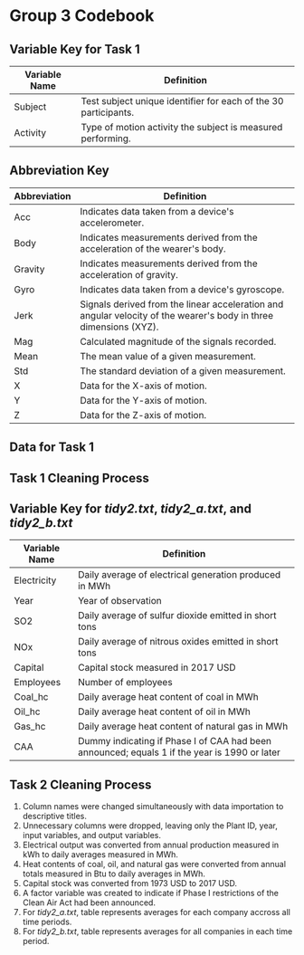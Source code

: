 # Group 3 Codebook

## Variable Key for Task 1
Variable Name | Definition
------------- | ----------
Subject | Test subject unique identifier for each of the 30 participants.
Activity | Type of motion activity the subject is measured performing.

## Abbreviation Key
Abbreviation | Definition
------------- | ----------
Acc | Indicates data taken from a device's accelerometer.
Body | Indicates measurements derived from the acceleration of the wearer's body.
Gravity | Indicates measurements derived from the acceleration of gravity.
Gyro | Indicates data taken from a device's gyroscope.
Jerk | Signals derived from the linear acceleration and angular velocity of the wearer's body in three dimensions (XYZ).
Mag | Calculated magnitude of the signals recorded.
Mean | The mean value of a given measurement.
Std | The standard deviation of a given measurement.
X | Data for the X-axis of motion.
Y | Data for the Y-axis of motion.
Z | Data for the Z-axis of motion.


## Data for Task 1

## Task 1 Cleaning Process

## Variable Key for *tidy2.txt*, *tidy2_a.txt*, and *tidy2_b.txt*

Variable Name | Definition
------------- | ----------
Electricity | Daily average of electrical generation produced in MWh
Year| Year of observation
SO2 | Daily average of sulfur dioxide emitted in short tons
NOx | Daily average of nitrous oxides emitted in short tons
Capital | Capital stock measured in 2017 USD
Employees | Number of employees 
Coal_hc | Daily average heat content of coal in MWh
Oil_hc | Daily average heat content of oil in MWh
Gas_hc | Daily average heat content of natural gas in MWh
CAA | Dummy indicating if Phase I of CAA had been announced; equals 1 if the year is 1990 or later

## Task 2 Cleaning Process
1. Column names were changed simultaneously with data importation to descriptive titles.
2. Unnecessary columns were dropped, leaving only the Plant ID, year, input variables, and output variables.
3. Electrical output was converted from annual production measured in kWh to daily averages measured in MWh.
4. Heat contents of coal, oil, and natural gas were converted from annual totals measured in Btu to daily averages in MWh.
5. Capital stock was converted from 1973 USD to 2017 USD.
6. A factor variable was created to indicate if Phase I restrictions of the Clean Air Act had been announced.
7. For *tidy2_a.txt*, table represents averages for each company accross all time periods.
8. For *tidy2_b.txt*, table represents averages for all companies in each time period.
